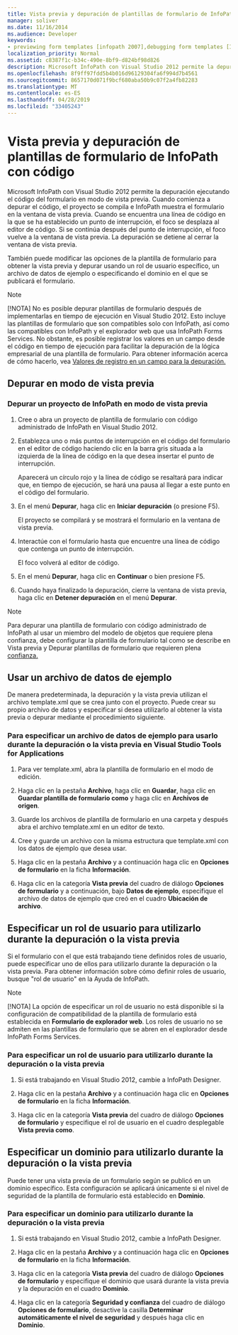 ```yaml
---
title: Vista previa y depuración de plantillas de formulario de InfoPath con código
manager: soliver
ms.date: 11/16/2014
ms.audience: Developer
keywords:
- previewing form templates [infopath 2007],debugging form templates [InfoPath 2007],form templates [InfoPath 2007], previewing,debugging [InfoPath 2007], managed-code form templates,form templates [InfoPath 2007], debugging,InfoPath 2007, debugging form templates,InfoPath 2007, previewing form templates
localization_priority: Normal
ms.assetid: c8387f1c-b34c-490e-8bf9-d824bf98d826
description: Microsoft InfoPath con Visual Studio 2012 permite la depuración ejecutando el código del formulario en modo de vista previa. Cuando comienza a depurar el código, el proyecto se compila e InfoPath muestra el formulario en la ventana de vista previa. Cuando se encuentra una línea de código en la que se ha establecido un punto de interrupción, el foco se desplaza al editor de código. Si se continúa después del punto de interrupción, el foco vuelve a la ventana de vista previa. La depuración se detiene al cerrar la ventana de vista previa.
ms.openlocfilehash: 8f9ff97fdd5b4b016d96129304fa6f994d7b4561
ms.sourcegitcommit: 8657170d071f9bcf680aba50b9c07f2a4fb82283
ms.translationtype: MT
ms.contentlocale: es-ES
ms.lasthandoff: 04/28/2019
ms.locfileid: "33405243"
---
```

# <a name="preview-and-debug-infopath-form-templates-with-code"></a>Vista previa y depuración de plantillas de formulario de InfoPath con código

Microsoft InfoPath con Visual Studio 2012 permite la depuración ejecutando el código del formulario en modo de vista previa. Cuando comienza a depurar el código, el proyecto se compila e InfoPath muestra el formulario en la ventana de vista previa. Cuando se encuentra una línea de código en la que se ha establecido un punto de interrupción, el foco se desplaza al editor de código. Si se continúa después del punto de interrupción, el foco vuelve a la ventana de vista previa. La depuración se detiene al cerrar la ventana de vista previa.
  
También puede modificar las opciones de la plantilla de formulario para obtener la vista previa y depurar usando un rol de usuario específico, un archivo de datos de ejemplo o especificando el dominio en el que se publicará el formulario. 
  
> [!NOTE]
> [!NOTA] No es posible depurar plantillas de formulario después de implementarlas en tiempo de ejecución en Visual Studio 2012. Esto incluye las plantillas de formulario que son compatibles solo con InfoPath, así como las compatibles con InfoPath y el explorador web que usa InfoPath Forms Services. No obstante, es posible registrar los valores en un campo desde el código en tiempo de ejecución para facilitar la depuración de la lógica empresarial de una plantilla de formulario. Para obtener información acerca de cómo hacerlo, vea [Valores de registro en un campo para la depuración.](how-to-log-values-to-a-field-for-debugging.md) 
  
## <a name="debugging-in-preview-mode"></a>Depurar en modo de vista previa

### <a name="to-debug-an-infopath-project-in-preview-mode"></a>Depurar un proyecto de InfoPath en modo de vista previa

1. Cree o abra un proyecto de plantilla de formulario con código administrado de InfoPath en Visual Studio 2012.
    
2. Establezca uno o más puntos de interrupción en el código del formulario en el editor de código haciendo clic en la barra gris situada a la izquierda de la línea de código en la que desea insertar el punto de interrupción.
    
    Aparecerá un círculo rojo y la línea de código se resaltará para indicar que, en tiempo de ejecución, se hará una pausa al llegar a este punto en el código del formulario.
    
3. En el menú **Depurar**, haga clic en **Iniciar depuración** (o presione F5).
    
    El proyecto se compilará y se mostrará el formulario en la ventana de vista previa.
    
4. Interactúe con el formulario hasta que encuentre una línea de código que contenga un punto de interrupción.
    
    El foco volverá al editor de código.
    
5. En el menú **Depurar**, haga clic en **Continuar** o bien presione F5.
    
6. Cuando haya finalizado la depuración, cierre la ventana de vista previa, haga clic en **Detener depuración** en el menú **Depurar**.
    
> [!NOTE]
> Para depurar una plantilla de formulario con código administrado de InfoPath al usar un miembro del modelo de objetos que requiere plena confianza, debe configurar la plantilla de formulario tal como se describe en Vista previa y Depurar plantillas de formulario que requieren plena [confianza.](how-to-preview-and-debug-form-templates-that-require-full-trust.md) 
  
## <a name="using-a-sample-data-file"></a>Usar un archivo de datos de ejemplo

De manera predeterminada, la depuración y la vista previa utilizan el archivo template.xml que se crea junto con el proyecto. Puede crear su propio archivo de datos y especificar si desea utilizarlo al obtener la vista previa o depurar mediante el procedimiento siguiente. 
  
### <a name="to-specify-a-sample-data-file-to-use-while-debugging-or-previewing-in-visual-studio-tools-for-applications"></a>Para especificar un archivo de datos de ejemplo para usarlo durante la depuración o la vista previa en Visual Studio Tools for Applications

1. Para ver template.xml, abra la plantilla de formulario en el modo de edición.
    
2. Haga clic en la pestaña **Archivo**, haga clic en **Guardar**, haga clic en **Guardar plantilla de formulario como** y haga clic en **Archivos de origen**.
    
3. Guarde los archivos de plantilla de formulario en una carpeta y después abra el archivo template.xml en un editor de texto.
    
4. Cree y guarde un archivo con la misma estructura que template.xml con los datos de ejemplo que desea usar.
    
5. Haga clic en la pestaña **Archivo** y a continuación haga clic en **Opciones de formulario** en la ficha **Información**. 
    
6. Haga clic en la categoría **Vista previa** del cuadro de diálogo **Opciones de formulario** y a continuación, bajo **Datos de ejemplo**, especifique el archivo de datos de ejemplo que creó en el cuadro **Ubicación de archivo**. 
    
## <a name="specifying-a-user-role-to-use-while-debugging-or-previewing"></a>Especificar un rol de usuario para utilizarlo durante la depuración o la vista previa

Si el formulario con el que está trabajando tiene definidos roles de usuario, puede especificar uno de ellos para utilizarlo durante la depuración o la vista previa. Para obtener información sobre cómo definir roles de usuario, busque "rol de usuario" en la Ayuda de InfoPath.
  
> [!NOTE]
> [!NOTA] La opción de especificar un rol de usuario no está disponible si la configuración de compatibilidad de la plantilla de formulario está establecida en **Formulario de explorador web**. Los roles de usuario no se admiten en las plantillas de formulario que se abren en el explorador desde InfoPath Forms Services. 
  
### <a name="to-specify-a-role-to-use-while-debugging-or-previewing"></a>Para especificar un rol de usuario para utilizarlo durante la depuración o la vista previa

1. Si está trabajando en Visual Studio 2012, cambie a InfoPath Designer.
    
2. Haga clic en la pestaña **Archivo** y a continuación haga clic en **Opciones de formulario** en la ficha **Información**. 
    
3. Haga clic en la categoría **Vista previa** del cuadro de diálogo **Opciones de formulario** y especifique el rol de usuario en el cuadro desplegable **Vista previa como**. 
    
## <a name="specifying-a-domain-to-use-while-debugging-or-previewing"></a>Especificar un dominio para utilizarlo durante la depuración o la vista previa

Puede tener una vista previa de un formulario según se publicó en un dominio específico. Esta configuración se aplicará únicamente si el nivel de seguridad de la plantilla de formulario está establecido en **Dominio**.
  
### <a name="to-specify-a-domain-to-use-while-debugging-or-previewing"></a>Para especificar un dominio para utilizarlo durante la depuración o la vista previa

1. Si está trabajando en Visual Studio 2012, cambie a InfoPath Designer.
    
2. Haga clic en la pestaña **Archivo** y a continuación haga clic en **Opciones de formulario** en la ficha **Información**. 
    
3. Haga clic en la categoría **Vista previa** del cuadro de diálogo **Opciones de formulario** y especifique el dominio que usará durante la vista previa y la depuración en el cuadro **Dominio**. 
    
4. Haga clic en la categoría **Seguridad y confianza** del cuadro de diálogo **Opciones de formulario**, desactive la casilla **Determinar automáticamente el nivel de seguridad** y después haga clic en **Dominio**.
    


